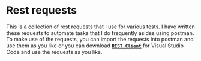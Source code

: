 # Rest requests
This is a collection of rest requests that I use for various tests. I have written these requests to automate tasks that I do frequently asides using postman. To make use of the requests, you can import the requests into postman and use them as you like or you can download [**`REST Client`**](humao.rest-client) for Visual Studio Code and use the requests as you like.